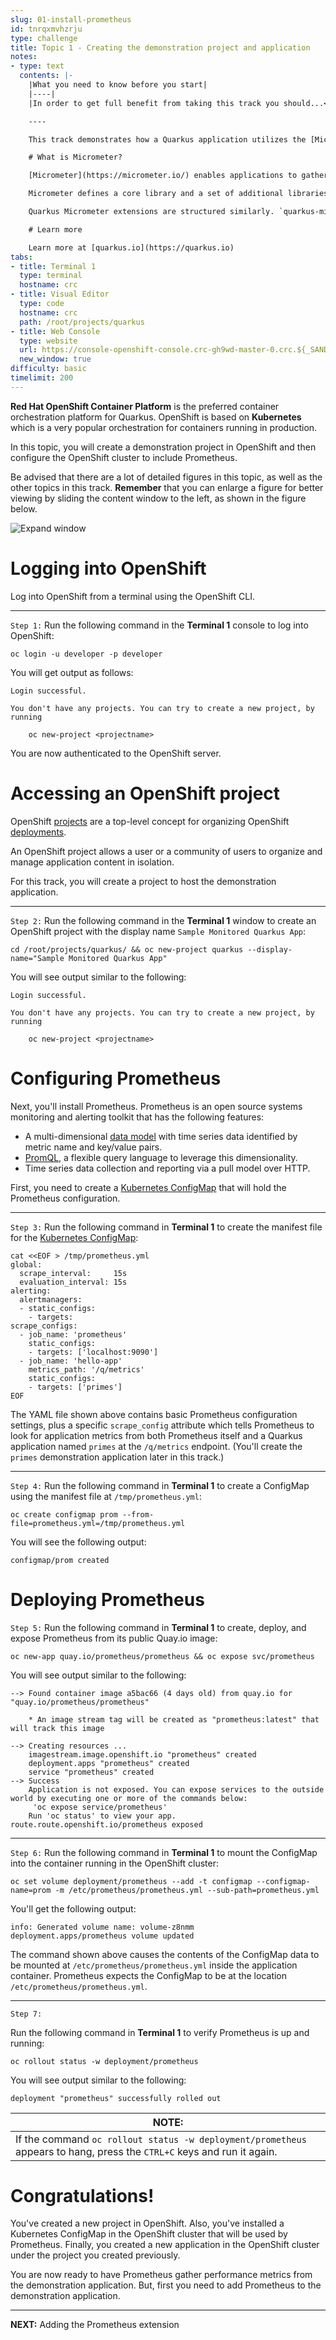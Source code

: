 ```yaml
---
slug: 01-install-prometheus
id: tnrqxmvhzrju
type: challenge
title: Topic 1 - Creating the demonstration project and application
notes:
- type: text
  contents: |-
    |What you need to know before you start|
    |----|
    |In order to get full benefit from taking this track you should...<br>• Be comfortable working at the command line in a terminal window.<br>• Have a working knowledge of the [Spring](https://spring.io/) framework for Java.<br>• Have a general understanding about the purpose and use of [OpenShift](https://www.redhat.com/en/technologies/cloud-computing/openshift/container-platform) as a management framework for Linux containers.<br>• Have a general understanding about using a [Java resource class](https://access.redhat.com/documentation/en-us/red_hat_jboss_fuse/6.0/html/developing_restful_web_services/restintro) to create RESTful endpoints to get and send data to and from a RESTful application. <br>• Have an introductory understanding of how to use Quarkus to create applications that run on Red Hat OpenShift.<br>• Have a general understanding of the purpose and use of [Prometheus](https://prometheus.io/docs/introduction/overview/) and [Grafana](https://grafana.com/) monitoring and reporting tools. Having an understanding of [counters](https://prometheus.io/docs/concepts/metric_types/#counter) and [gauges](https://prometheus.io/docs/concepts/metric_types/#gauge) under Prometheus is particularly useful.|

    ----

    This track demonstrates how a Quarkus application utilizes the [Micrometer Metrics](https://quarkus.io/guides/micrometer) extension to produce and observe metrics generated by the application.

    # What is Micrometer?

    [Micrometer](https://micrometer.io/) enables applications to gather various metrics and statistics that provide insights into what is happening inside the application. This information helps pinpoint issues, provide long term trend data for capacity planning and pro-active discovery of issues. For example, Micrometer can report when disk usage grows without bounds. Such metrics can also help those scheduling systems decide when to scale a particular application to run on more or fewer machines.

    Micrometer defines a core library and a set of additional libraries that support different monitoring systems.

    Quarkus Micrometer extensions are structured similarly. `quarkus-micrometer` provides core micrometer support and runtime integration. In addition, other supporting Quarkus and [Quarkiverse](https://quarkus.io/blog/quarkiverse/) extensions include additional dependencies and requirements to support specific monitoring systems.

    # Learn more

    Learn more at [quarkus.io](https://quarkus.io)
tabs:
- title: Terminal 1
  type: terminal
  hostname: crc
- title: Visual Editor
  type: code
  hostname: crc
  path: /root/projects/quarkus
- title: Web Console
  type: website
  url: https://console-openshift-console.crc-gh9wd-master-0.crc.${_SANDBOX_ID}.instruqt.io
  new_window: true
difficulty: basic
timelimit: 200
---
```

**Red Hat OpenShift Container Platform** is the preferred container orchestration platform for Quarkus. OpenShift is based on **Kubernetes** which is a very popular orchestration for containers running in production.

In this topic, you will create a demonstration project in OpenShift and then configure the OpenShift cluster to include Prometheus.

Be advised that there are a lot of detailed figures in this topic, as well as the other topics in this track. **Remember** that you can enlarge a figure for better viewing by sliding the content window to the left, as shown in the figure below.

![Expand window](../assets/expand-instruqt-window.png)

# Logging into OpenShift

Log into OpenShift from a terminal using the OpenShift CLI.

----

`Step 1:` Run the following command in the **Terminal 1** console to log into OpenShift:

```
oc login -u developer -p developer
```

You will get output as follows:

```
Login successful.

You don't have any projects. You can try to create a new project, by running

    oc new-project <projectname>
```

You are now authenticated to the OpenShift server.

# Accessing an OpenShift project

OpenShift [projects](https://docs.openshift.com/container-platform/4.9/rest_api/project_apis/project-project-openshift-io-v1.html)
are a top-level concept for organizing OpenShift [deployments](https://docs.openshift.com/container-platform/4.6/applications/deployments/what-deployments-are.html).

An OpenShift project allows a user or a community of users to organize and manage application content in isolation.

For this track, you will create a project to host the demonstration application.

----

`Step 2:` Run the following command in the **Terminal 1** window to create an OpenShift project with the display name `Sample Monitored Quarkus App`:

```
cd /root/projects/quarkus/ && oc new-project quarkus --display-name="Sample Monitored Quarkus App"
```

You will see output similar to the following:

```
Login successful.

You don't have any projects. You can try to create a new project, by running

    oc new-project <projectname>
```

# Configuring Prometheus

Next, you'll install Prometheus. Prometheus is an open source systems monitoring and alerting toolkit that has the following features:

* A multi-dimensional [data model](https://prometheus.io/docs/concepts/data_model/) with time series data identified by metric name and key/value pairs.
* [PromQL](https://prometheus.io/docs/prometheus/latest/querying/basics/), a flexible query language to leverage this dimensionality.
* Time series data collection and reporting via a pull model over HTTP.

First, you need to create a [Kubernetes ConfigMap](https://developers.redhat.com/blog/2021/04/28/kubernetes-configuration-patterns-part-1-patterns-for-kubernetes-primitives#) that will hold the Prometheus configuration.

----

`Step 3:`  Run the following command in  **Terminal 1** to create the manifest file for the [Kubernetes ConfigMap](https://kubernetes.io/docs/concepts/configuration/configmap/):


```
cat <<EOF > /tmp/prometheus.yml
global:
  scrape_interval:     15s
  evaluation_interval: 15s
alerting:
  alertmanagers:
  - static_configs:
    - targets:
scrape_configs:
  - job_name: 'prometheus'
    static_configs:
    - targets: ['localhost:9090']
  - job_name: 'hello-app'
    metrics_path: '/q/metrics'
    static_configs:
    - targets: ['primes']
EOF
```

The YAML file shown above contains basic Prometheus configuration settings, plus a specific `scrape_config` attribute which tells Prometheus to look for application metrics from both Prometheus itself and a Quarkus application named `primes` at the `/q/metrics` endpoint. (You'll create the `primes` demonstration application later in this track.)

----

`Step 4:` Run the following command in  **Terminal 1** to create a ConfigMap using the manifest file at `/tmp/prometheus.yml`:

```
oc create configmap prom --from-file=prometheus.yml=/tmp/prometheus.yml
```

You will see the following output:

```
configmap/prom created
```

# Deploying Prometheus

`Step 5:` Run the following command in  **Terminal 1** to create, deploy, and expose Prometheus from its public Quay.io image:


```
oc new-app quay.io/prometheus/prometheus && oc expose svc/prometheus
```

You will see output similar to the following:

```
--> Found container image a5bac66 (4 days old) from quay.io for "quay.io/prometheus/prometheus"

    * An image stream tag will be created as "prometheus:latest" that will track this image

--> Creating resources ...
    imagestream.image.openshift.io "prometheus" created
    deployment.apps "prometheus" created
    service "prometheus" created
--> Success
    Application is not exposed. You can expose services to the outside world by executing one or more of the commands below:
     'oc expose service/prometheus'
    Run 'oc status' to view your app.
route.route.openshift.io/prometheus exposed
```

----

`Step 6:` Run the following command in  **Terminal 1** to mount the ConfigMap into the container running in the OpenShift cluster:

```
oc set volume deployment/prometheus --add -t configmap --configmap-name=prom -m /etc/prometheus/prometheus.yml --sub-path=prometheus.yml
```

You'll get the following output:

```
info: Generated volume name: volume-z8nmm
deployment.apps/prometheus volume updated
```

The command shown above causes the contents of the ConfigMap data to be mounted at `/etc/prometheus/prometheus.yml` inside the application container. Prometheus expects the ConfigMap to be at the location `/etc/prometheus/prometheus.yml`.

----

`Step 7:`

Run the following command in  **Terminal 1** to verify Prometheus is up and running:

```
oc rollout status -w deployment/prometheus
```

You will see output similar to the following:

```
deployment "prometheus" successfully rolled out
```
|NOTE:|
|----|
|If the command `oc rollout status -w deployment/prometheus` appears to hang, press the `CTRL+C` keys and run it again.|

# Congratulations!

You've created a new project in OpenShift. Also, you've installed a Kubernetes ConfigMap in the OpenShift cluster that will be used by Prometheus. Finally, you created a new application in the OpenShift cluster under the project you created previously.

You are now ready to have Prometheus gather performance metrics from the demonstration application. But, first you need to add Prometheus to the demonstration application.

----

**NEXT:** Adding the Prometheus extension
